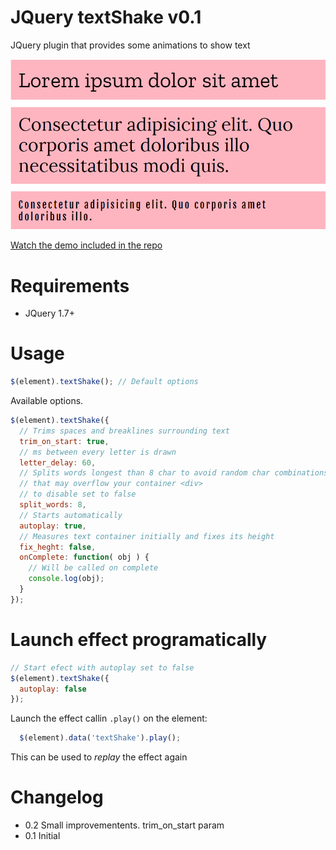# JQuery textShake v0.1
JQuery plugin that provides some animations to show text

![Smple](sample.gif)

[Watch the demo included in the repo](https://htmlpreview.github.io/?https://raw.githubusercontent.com/carloscabo/jquery-text-shake/master/index.html)

# Requirements

- JQuery 1.7+

# Usage
```javascript
$(element).textShake(); // Default options
```

Available options.

```javascript
$(element).textShake({
  // Trims spaces and breaklines surrounding text
  trim_on_start: true,
  // ms between every letter is drawn
  letter_delay: 60,
  // Splits words longest than 8 char to avoid random char combinations
  // that may overflow your container <div>
  // to disable set to false
  split_words: 8,
  // Starts automatically
  autoplay: true,
  // Measures text container initially and fixes its height
  fix_heght: false,
  onComplete: function( obj ) {
    // Will be called on complete
    console.log(obj);
  }
});
```

# Launch effect programatically

```javascript
// Start efect with autoplay set to false
$(element).textShake({
  autoplay: false
});
```

Launch the effect callin  `.play()` on the element:

```javascript
  $(element).data('textShake').play();
```
This can be used to _replay_ the effect again

# Changelog

 * 0.2 Small improvementents. trim_on_start param
 * 0.1 Initial
